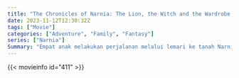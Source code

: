 ```yaml
---
title: "The Chronicles of Narnia: The Lion, the Witch and the Wardrobe (2005)"
date: 2023-11-12T12:30:32Z
tags: ["Movie"]
categories: ["Adventure", "Family", "Fantasy"]
series: ["Narnia"]
Summary: "Empat anak melakukan perjalanan melalui lemari ke tanah Narnia dan mempelajari takdir mereka untuk membebaskannya dengan bimbingan singa mistis."
---
```


<mux-player stream-type="on-demand"
src="https://kp3d-my.sharepoint.com/personal/ryoo_kp3d_onmicrosoft_com/_layouts/15/download.aspx?share=EcwyPZfld5VJunOGJl4ZCfMBcO9iSULvmipwsmII-cdHHg" prefer-playback="mse" controls>

</mux-player>


{{< movieinfo id="411" >}}

<script src="https://cdn.jsdelivr.net/npm/@mux/mux-player"></script>

 <script type="application/ld+json ">
{
"@context": "https://schema.org/",
"@type": "VideoObject",
"name": "The Chronicles of Narnia: The Lion, the Witch and the Wardrobe (2005)",
"contentUrl": "https://stream.mux.com/IK9kPAohR1Gvic7uCDGjNULwCNnMNCcomUphS01uXo88.m3u8",
"thumbnailUrl": "https://www.themoviedb.org/t/p/original/9Nnd4sxmZq4nI7aP9NMQbE3tafY.jpg?width=314&fit_mode=preserve&time=25",
"uploadDate": "2023-11-12T12:30:32Z",
}

</script>